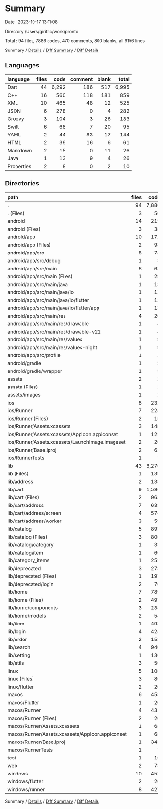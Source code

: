# Summary

Date : 2023-10-17 13:11:08

Directory /Users/girithc/work/pronto

Total : 94 files,  7886 codes, 470 comments, 800 blanks, all 9156 lines

Summary / [Details](details.md) / [Diff Summary](diff.md) / [Diff Details](diff-details.md)

## Languages
| language | files | code | comment | blank | total |
| :--- | ---: | ---: | ---: | ---: | ---: |
| Dart | 44 | 6,292 | 186 | 517 | 6,995 |
| C++ | 16 | 560 | 118 | 181 | 859 |
| XML | 10 | 465 | 48 | 12 | 525 |
| JSON | 6 | 278 | 0 | 4 | 282 |
| Groovy | 3 | 104 | 3 | 26 | 133 |
| Swift | 6 | 68 | 7 | 20 | 95 |
| YAML | 2 | 44 | 83 | 17 | 144 |
| HTML | 2 | 39 | 16 | 6 | 61 |
| Markdown | 2 | 15 | 0 | 11 | 26 |
| Java | 1 | 13 | 9 | 4 | 26 |
| Properties | 2 | 8 | 0 | 2 | 10 |

## Directories
| path | files | code | comment | blank | total |
| :--- | ---: | ---: | ---: | ---: | ---: |
| . | 94 | 7,886 | 470 | 800 | 9,156 |
| . (Files) | 3 | 56 | 83 | 26 | 165 |
| android | 14 | 215 | 58 | 41 | 314 |
| android (Files) | 3 | 38 | 0 | 10 | 48 |
| android/app | 10 | 172 | 58 | 30 | 260 |
| android/app (Files) | 2 | 98 | 3 | 17 | 118 |
| android/app/src | 8 | 74 | 55 | 13 | 142 |
| android/app/src/debug | 1 | 3 | 4 | 1 | 8 |
| android/app/src/main | 6 | 68 | 47 | 11 | 126 |
| android/app/src/main (Files) | 1 | 29 | 6 | 1 | 36 |
| android/app/src/main/java | 1 | 13 | 9 | 4 | 26 |
| android/app/src/main/java/io | 1 | 13 | 9 | 4 | 26 |
| android/app/src/main/java/io/flutter | 1 | 13 | 9 | 4 | 26 |
| android/app/src/main/java/io/flutter/app | 1 | 13 | 9 | 4 | 26 |
| android/app/src/main/res | 4 | 26 | 32 | 6 | 64 |
| android/app/src/main/res/drawable | 1 | 4 | 7 | 2 | 13 |
| android/app/src/main/res/drawable-v21 | 1 | 4 | 7 | 2 | 13 |
| android/app/src/main/res/values | 1 | 9 | 9 | 1 | 19 |
| android/app/src/main/res/values-night | 1 | 9 | 9 | 1 | 19 |
| android/app/src/profile | 1 | 3 | 4 | 1 | 8 |
| android/gradle | 1 | 5 | 0 | 1 | 6 |
| android/gradle/wrapper | 1 | 5 | 0 | 1 | 6 |
| assets | 2 | 2 | 0 | 0 | 2 |
| assets (Files) | 1 | 1 | 0 | 0 | 1 |
| assets/images | 1 | 1 | 0 | 0 | 1 |
| ios | 8 | 231 | 4 | 13 | 248 |
| ios/Runner | 7 | 224 | 2 | 9 | 235 |
| ios/Runner (Files) | 2 | 15 | 0 | 3 | 18 |
| ios/Runner/Assets.xcassets | 3 | 148 | 0 | 4 | 152 |
| ios/Runner/Assets.xcassets/AppIcon.appiconset | 1 | 122 | 0 | 1 | 123 |
| ios/Runner/Assets.xcassets/LaunchImage.imageset | 2 | 26 | 0 | 3 | 29 |
| ios/Runner/Base.lproj | 2 | 61 | 2 | 2 | 65 |
| ios/RunnerTests | 1 | 7 | 2 | 4 | 13 |
| lib | 43 | 6,276 | 176 | 510 | 6,962 |
| lib (Files) | 1 | 139 | 1 | 15 | 155 |
| lib/address | 2 | 138 | 11 | 19 | 168 |
| lib/cart | 9 | 1,596 | 59 | 152 | 1,807 |
| lib/cart (Files) | 2 | 963 | 39 | 88 | 1,090 |
| lib/cart/address | 7 | 633 | 20 | 64 | 717 |
| lib/cart/address/screen | 4 | 574 | 17 | 53 | 644 |
| lib/cart/address/worker | 3 | 59 | 3 | 11 | 73 |
| lib/catalog | 5 | 893 | 20 | 76 | 989 |
| lib/catalog (Files) | 3 | 800 | 17 | 52 | 869 |
| lib/catalog/category | 1 | 33 | 0 | 11 | 44 |
| lib/catalog/item | 1 | 60 | 3 | 13 | 76 |
| lib/category_items | 1 | 252 | 4 | 13 | 269 |
| lib/deprecated | 3 | 273 | 4 | 21 | 298 |
| lib/deprecated (Files) | 1 | 197 | 4 | 12 | 213 |
| lib/deprecated/login | 2 | 76 | 0 | 9 | 85 |
| lib/home | 7 | 789 | 34 | 71 | 894 |
| lib/home (Files) | 2 | 497 | 27 | 48 | 572 |
| lib/home/components | 3 | 238 | 5 | 10 | 253 |
| lib/home/models | 2 | 54 | 2 | 13 | 69 |
| lib/item | 1 | 493 | 12 | 13 | 518 |
| lib/login | 4 | 424 | 6 | 36 | 466 |
| lib/order | 2 | 153 | 1 | 15 | 169 |
| lib/search | 4 | 940 | 19 | 57 | 1,016 |
| lib/setting | 1 | 136 | 5 | 8 | 149 |
| lib/utils | 3 | 50 | 0 | 14 | 64 |
| linux | 5 | 106 | 27 | 38 | 171 |
| linux (Files) | 3 | 86 | 18 | 27 | 131 |
| linux/flutter | 2 | 20 | 9 | 11 | 40 |
| macos | 6 | 458 | 5 | 16 | 479 |
| macos/Flutter | 1 | 20 | 3 | 4 | 27 |
| macos/Runner | 4 | 431 | 0 | 8 | 439 |
| macos/Runner (Files) | 2 | 20 | 0 | 6 | 26 |
| macos/Runner/Assets.xcassets | 1 | 68 | 0 | 1 | 69 |
| macos/Runner/Assets.xcassets/AppIcon.appiconset | 1 | 68 | 0 | 1 | 69 |
| macos/Runner/Base.lproj | 1 | 343 | 0 | 1 | 344 |
| macos/RunnerTests | 1 | 7 | 2 | 4 | 13 |
| test | 1 | 16 | 10 | 7 | 33 |
| web | 2 | 73 | 16 | 7 | 96 |
| windows | 10 | 453 | 91 | 142 | 686 |
| windows/flutter | 2 | 26 | 9 | 11 | 46 |
| windows/runner | 8 | 427 | 82 | 131 | 640 |

Summary / [Details](details.md) / [Diff Summary](diff.md) / [Diff Details](diff-details.md)